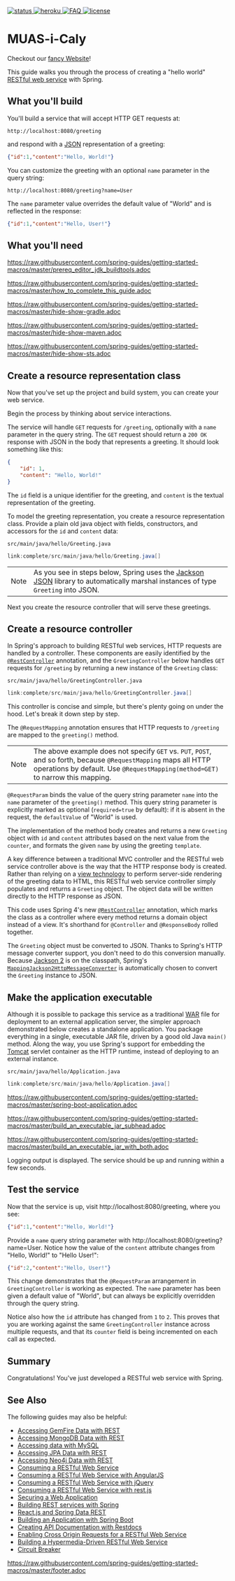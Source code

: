 [status]: https://travis-ci.org/sweIhm/sweiproject-tg2a-3.svg?branch=master
[heroku]: https://img.shields.io/badge/Heroku-muasicaly-purple.svg?colorB=6762a6
[FAQ]: https://img.shields.io/badge/Wiki-FAQ-blue.svg
[license]: https://img.shields.io/github/license/sweIhm/sweiproject-tg2a-3.svg
[ ![status][] ](https://travis-ci.org/sweIhm/sweiproject-tg2a-3/)
[ ![heroku] ](https://muasicaly.herokuapp.com/)
[ ![FAQ] ](https://github.com/sweIhm/sweiproject-tg2a-3/wiki/About-MUAS−i−Caly)
[ ![license][] ](https://github.com/sweIhm/sweiproject-tg2a-3/tree/master/LICENSE)

# MUAS-i-Caly
Checkout our [fancy Website](https://sweihm.github.io/sweiproject-tg2a-3/)!

This guide walks you through the process of creating a "hello world" [RESTful web service](/understanding/REST) with Spring.

## What you'll build

You'll build a service that will accept HTTP GET requests at:

```
http://localhost:8080/greeting
```

and respond with a [JSON](/understanding/JSON) representation of a greeting:

```json
{"id":1,"content":"Hello, World!"}
```

You can customize the greeting with an optional `name` parameter in the query string:

```
http://localhost:8080/greeting?name=User
```

The `name` parameter value overrides the default value of "World" and is reflected in the response:

```json
{"id":1,"content":"Hello, User!"}
```


## What you'll need

https://raw.githubusercontent.com/spring-guides/getting-started-macros/master/prereq_editor_jdk_buildtools.adoc

https://raw.githubusercontent.com/spring-guides/getting-started-macros/master/how_to_complete_this_guide.adoc

https://raw.githubusercontent.com/spring-guides/getting-started-macros/master/hide-show-gradle.adoc

https://raw.githubusercontent.com/spring-guides/getting-started-macros/master/hide-show-maven.adoc

https://raw.githubusercontent.com/spring-guides/getting-started-macros/master/hide-show-sts.adoc


## Create a resource representation class

Now that you've set up the project and build system, you can create your web service.

Begin the process by thinking about service interactions.

The service will handle `GET` requests for `/greeting`, optionally with a `name` parameter in the query string. The `GET` request should return a `200 OK` response with JSON in the body that represents a greeting. It should look something like this:

```json
{
    "id": 1,
    "content": "Hello, World!"
}
```

The `id` field is a unique identifier for the greeting, and `content` is the textual representation of the greeting.

To model the greeting representation, you create a resource representation class. Provide a plain old java object with fields, constructors, and accessors for the `id` and `content` data:

`src/main/java/hello/Greeting.java`
```java
link:complete/src/main/java/hello/Greeting.java[]
```
| | |
|-|-|
Note|As you see in steps below, Spring uses the [Jackson JSON](http://wiki.fasterxml.com/JacksonHome) library to automatically marshal instances of type `Greeting` into JSON.

Next you create the resource controller that will serve these greetings.


## Create a resource controller

In Spring's approach to building RESTful web services, HTTP requests are handled by a controller. These components are easily identified by the [`@RestController`](http://docs.spring.io/spring/docs/current/javadoc-api/org/springframework/web/bind/annotation/RestController.html) annotation, and the `GreetingController` below handles `GET` requests for `/greeting` by returning a new instance of the `Greeting` class:

`src/main/java/hello/GreetingController.java`
```java
link:complete/src/main/java/hello/GreetingController.java[]
```

This controller is concise and simple, but there's plenty going on under the hood. Let's break it down step by step.

The `@RequestMapping` annotation ensures that HTTP requests to `/greeting` are mapped to the `greeting()` method.

| | |
|-|-|
Note|The above example does not specify `GET` vs. `PUT`, `POST`, and so forth, because `@RequestMapping` maps all HTTP operations by default. Use `@RequestMapping(method=GET)` to narrow this mapping.

`@RequestParam` binds the value of the query string parameter `name` into the `name` parameter of the `greeting()` method. This query string parameter is explicitly marked as optional (`required=true` by default): if it is absent in the request, the `defaultValue` of "World" is used.

The implementation of the method body creates and returns a new `Greeting` object with `id` and `content` attributes based on the next value from the `counter`, and formats the given `name` by using the greeting `template`.

A key difference between a traditional MVC controller and the RESTful web service controller above is the way that the HTTP response body is created. Rather than relying on a [view technology](/understanding/view-templates) to perform server-side rendering of the greeting data to HTML, this RESTful web service controller simply populates and returns a `Greeting` object. The object data will be written directly to the HTTP response as JSON.

This code uses Spring 4's new [`@RestController`](http://docs.spring.io/spring/docs/current/javadoc-api/org/springframework/web/bind/annotation/RestController.html) annotation, which marks the class as a controller where every method returns a domain object instead of a view. It's shorthand for `@Controller` and `@ResponseBody` rolled together.

The `Greeting` object must be converted to JSON. Thanks to Spring's HTTP message converter support, you don't need to do this conversion manually. Because [Jackson 2](http://wiki.fasterxml.com/JacksonHome) is on the classpath, Spring's [`MappingJackson2HttpMessageConverter`](http://docs.spring.io/spring/docs/current/javadoc-api/org/springframework/http/converter/json/MappingJackson2HttpMessageConverter.html) is automatically chosen to convert the `Greeting` instance to JSON.


## Make the application executable

Although it is possible to package this service as a traditional [WAR](/understanding/WAR) file for deployment to an external application server, the simpler approach demonstrated below creates a standalone application. You package everything in a single, executable JAR file, driven by a good old Java `main()` method. Along the way, you use Spring's support for embedding the [Tomcat](/understanding/Tomcat) servlet container as the HTTP runtime, instead of deploying to an external instance.


`src/main/java/hello/Application.java`
```java
link:complete/src/main/java/hello/Application.java[]
```

https://raw.githubusercontent.com/spring-guides/getting-started-macros/master/spring-boot-application.adoc

https://raw.githubusercontent.com/spring-guides/getting-started-macros/master/build_an_executable_jar_subhead.adoc

https://raw.githubusercontent.com/spring-guides/getting-started-macros/master/build_an_executable_jar_with_both.adoc

Logging output is displayed. The service should be up and running within a few seconds.


## Test the service

Now that the service is up, visit http://localhost:8080/greeting, where you see:

```json
{"id":1,"content":"Hello, World!"}
```

Provide a `name` query string parameter with http://localhost:8080/greeting?name=User. Notice how the value of the `content` attribute changes from "Hello, World!" to "Hello User!":

```json
{"id":2,"content":"Hello, User!"}
```

This change demonstrates that the `@RequestParam` arrangement in `GreetingController` is working as expected. The `name` parameter has been given a default value of "World", but can always be explicitly overridden through the query string.

Notice also how the `id` attribute has changed from `1` to `2`. This proves that you are working against the same `GreetingController` instance across multiple requests, and that its `counter` field is being incremented on each call as expected.


## Summary

Congratulations! You've just developed a RESTful web service with Spring.

## See Also

The following guides may also be helpful:

- [Accessing GemFire Data with REST](https://spring.io/guides/gs/accessing-gemfire-data-rest/)
- [Accessing MongoDB Data with REST](https://spring.io/guides/gs/accessing-mongodb-data-rest/)
- [Accessing data with MySQL](https://spring.io/guides/gs/accessing-data-mysql/)
- [Accessing JPA Data with REST](https://spring.io/guides/gs/accessing-data-rest/)
- [Accessing Neo4j Data with REST](https://spring.io/guides/gs/accessing-neo4j-data-rest/)
- [Consuming a RESTful Web Service](https://spring.io/guides/gs/consuming-rest/)
- [Consuming a RESTful Web Service with AngularJS](https://spring.io/guides/gs/consuming-rest-angularjs/)
- [Consuming a RESTful Web Service with jQuery](https://spring.io/guides/gs/consuming-rest-jquery/)
- [Consuming a RESTful Web Service with rest.js](https://spring.io/guides/gs/consuming-rest-restjs/)
- [Securing a Web Application](https://spring.io/guides/gs/securing-web/)
- [Building REST services with Spring](https://spring.io/guides/tutorials/bookmarks/)
- [React.js and Spring Data REST](https://spring.io/guides/tutorials/react-and-spring-data-rest/)
- [Building an Application with Spring Boot](https://spring.io/guides/gs/spring-boot/)
- [Creating API Documentation with Restdocs](https://spring.io/guides/gs/testing-restdocs/)
- [Enabling Cross Origin Requests for a RESTful Web Service](https://spring.io/guides/gs/rest-service-cors/)
- [Building a Hypermedia-Driven RESTful Web Service](https://spring.io/guides/gs/rest-hateoas/)
- [Circuit Breaker](https://spring.io/guides/gs/circuit-breaker/)

https://raw.githubusercontent.com/spring-guides/getting-started-macros/master/footer.adoc
